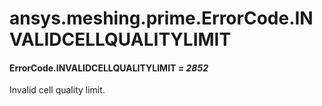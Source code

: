 # ansys.meshing.prime.ErrorCode.INVALIDCELLQUALITYLIMIT

<a id="ansys.meshing.prime.ErrorCode.INVALIDCELLQUALITYLIMIT"></a>

#### ErrorCode.INVALIDCELLQUALITYLIMIT *= 2852*

Invalid cell quality limit.

<!-- !! processed by numpydoc !! -->
